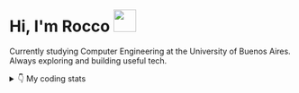 
  <h1>Hi, I'm Rocco <img src="https://user-images.githubusercontent.com/1303154/88677602-1635ba80-d120-11ea-84d8-d263ba5fc3c0.gif" width="40"/></h1>

  <p>Currently studying Computer Engineering at the University of Buenos Aires.<br>
  Always exploring and building useful tech.</p>

  <details>
  <summary>  👇 My coding stats</summary>
  <br>
  
  ![Rocco's GitHub Stats](https://github-readme-stats.vercel.app/api?username=roccogb&show_icons=true&theme=tokyonight)

  ![Top Languages](https://github-readme-stats.vercel.app/api/top-langs/?username=roccogb&layout=compact&theme=tokyonight)

  </details>
